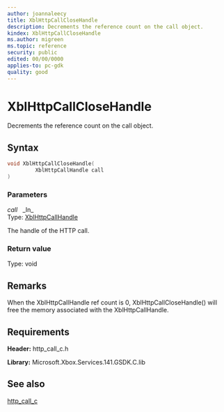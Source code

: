 ```yaml
---
author: joannaleecy
title: XblHttpCallCloseHandle
description: Decrements the reference count on the call object.
kindex: XblHttpCallCloseHandle
ms.author: migreen
ms.topic: reference
security: public
edited: 00/00/0000
applies-to: pc-gdk
quality: good
---
```


# XblHttpCallCloseHandle  

Decrements the reference count on the call object.  

## Syntax  
  
```cpp
void XblHttpCallCloseHandle(  
         XblHttpCallHandle call  
)  
```  
  
### Parameters  
  
*call* &nbsp;&nbsp;\_In\_  
Type: [XblHttpCallHandle](../handles/xblhttpcallhandle.md)  
  
The handle of the HTTP call.  
  
  
### Return value  
Type: void
  

  
## Remarks  
  
When the XblHttpCallHandle ref count is 0, XblHttpCallCloseHandle() will free the memory associated with the XblHttpCallHandle.
  
## Requirements  
  
**Header:** http_call_c.h
  
**Library:** Microsoft.Xbox.Services.141.GSDK.C.lib
  
## See also  
[http_call_c](../http_call_c_members.md)  
  
  